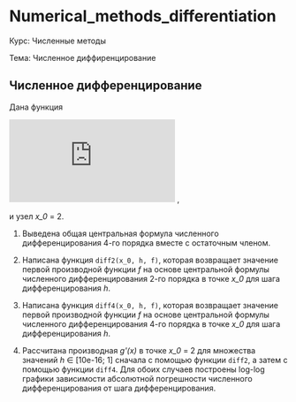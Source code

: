 # Numerical_methods_differentiation

Курс: Численные методы

Тема: Численное диффиренцирование

Численное дифференцирование
---

Дана функция

![equation](https://latex.codecogs.com/gif.latex?g%28x%29%3Dxe%5Ex) ,

и узел _x_0_ = 2.

1. Выведена общая центральная формула численного дифференцирования 4-го порядка вместе с остаточным членом.
  
2. Написана функция `diff2(x_0, h, f)`, которая возвращает значение первой производной функции _f_ на основе центральной формулы численного дифференцирования 2-го порядка в точке _x_0_ для шага дифференцирования _h_.
  
3. Написана функция `diff4(x_0, h, f)`, которая возвращает значение первой производной функции _f_ на основе центральной формулы численного дифференцирования 4-го порядка в точке _x_0_ для шага дифференцирования _h_.

4. Рассчитана производная _g'(x)_ в точке _x_0_ = 2 для множества значений _h_ ∈ [10e-16; 1] сначала с помощью функции `diff2`, а затем с помощью функции `diff4`. Для обоих случаев построены log-log графики зависимости абсолютной погрешности численного дифференцирования от шага дифференцирования.
